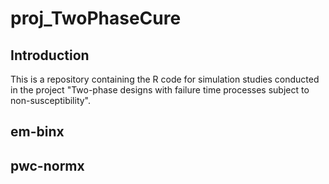 # proj_TwoPhaseCure

## Introduction
This is a repository containing the R code for simulation studies conducted in the project "Two-phase designs with failure time processes subject to non-susceptibility".

## em-binx

## pwc-normx
